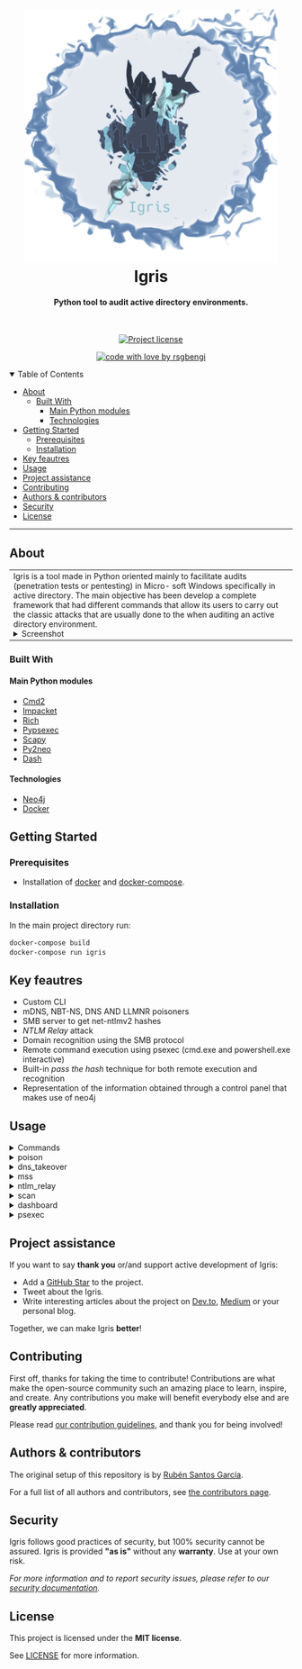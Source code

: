 <h1 align="center">
  <a href="https://github.com/rsgbengi/Igris.git">
    <!-- Please provide path to your logo here -->
    <img src="docs/images/nuevo.jpg" alt="Logo" width="450" height="450">
  </a>
  <br>
  Igris
</h1>

<div align="center">
  <h4> Python tool to audit active directory environments.</h4>
</div>

<div align="center">
<br />

[![Project license](https://img.shields.io/github/license/rsgbengi/https://github.com/rsgbengi/Igris.git.svg?style=flat-square)](LICENSE)

[![code with love by rsgbengi](https://img.shields.io/badge/%3C%2F%3E%20with%20%E2%99%A5%20by-rsgbengi-ff1414.svg?style=flat-square)](https://github.com/rsgbengi)

</div>

<details open="open">
<summary>Table of Contents</summary>

- [About](#about)
  - [Built With](#built-with)
    - [Main Python modules](#main-python-modules)
    - [Technologies](#technologies)
- [Getting Started](#getting-started)
  - [Prerequisites](#prerequisites)
  - [Installation](#installation)
- [Key feautres](#key-feautres)
- [Usage](#usage)
- [Project assistance](#project-assistance)
- [Contributing](#contributing)
- [Authors & contributors](#authors--contributors)
- [Security](#security)
- [License](#license)

</details>

---

## About

<table><tr><td>
Igris is a tool made in Python oriented mainly to
facilitate audits (penetration tests or pentesting) in Micro-
soft Windows specifically in active directory. The main objective has been
develop a complete framework that had different commands that
allow its users to carry out the classic attacks that are usually done to the
when auditing an active directory environment.

<details>
<summary>Screenshot</summary>
<br>


|                             Banner                             |                         Example of command                          |
| :------------------------------------------------------------: | :-----------------------------------------------------------------: |
| <img src="docs/images/portada.png" title="Banner" width="50%"> | <img src="docs/images/ejemplo.png" title="Login Page" width="50%%"> |

</details>

</td></tr></table>

### Built With

#### Main Python modules
- [Cmd2](https://cmd2.readthedocs.io/en/stable/)
- [Impacket](https://github.com/SecureAuthCorp/impacket)
- [Rich](https://github.com/Textualize/rich)
- [Pypsexec](https://pypi.org/project/pypsexec/)
- [Scapy](https://scapy.net/)
- [Py2neo](https://py2neo.org/2021.1/)
- [Dash](https://github.com/plotly/dash)
#### Technologies 
- [Neo4j](https://neo4j.com/)
- [Docker](https://www.docker.com/)

## Getting Started

### Prerequisites
- Installation of [docker](https://docs.docker.com/engine/install/ubuntu/) and [docker-compose](https://github.com/docker/compose). 

### Installation
In the main project directory run:
```bash
docker-compose build 
docker-compose run igris
```
## Key feautres
- Custom CLI
- mDNS, NBT-NS, DNS AND LLMNR poisoners
- SMB server to get net-ntlmv2 hashes 
- *NTLM Relay* attack
- Domain recognition using the SMB protocol
- Remote command execution using psexec (cmd.exe and powershell.exe interactive)
- Built-in *pass the hash* technique for both remote execution and recognition
- Representation of the information obtained through a control panel that makes use of neo4j


## Usage
<details>
<summary>Commands</summary>

```
Documented commands (use 'help -v' for verbose/'help <topic>' for details):

Man in the middle attacks
======================================================================================================
mss                   Malicious smb server attack to get hashes net-NTLMv2                            
ntlm_relay            Command to perform ntlm relay attack                                            

Poisoning Attacks
======================================================================================================
poison                Command to perform poison attacks such us mdns,nbt-ns,dns...                    

Recon
======================================================================================================
scan                  Tool to know if there is a possibility to perform psexec.                       
                      Without arguments this tool will scan the Subnet                                

Spoofing Attacks
======================================================================================================
dns_takeover          Command to perform dns takeover over ipv6 using dhcp6 rogue.                    

Utilities
======================================================================================================
attack_status         Command to show status of the attacks.                                          
dashboard             Tool to show information in a graph dashboard                                   
psexec                Tool to execute commands remotely                                               

Uncategorized
======================================================================================================
alias                 Manage aliases                                                                  
cd                    Change the directoy.                                                            
                      Usage:                                                                          
                      cd <new_dir>                                                                    
edit                  Run a text editor and optionally open a file with it                            
help                  List available commands or provide detailed help for a specific command         
history               View, run, edit, save, or clear previously entered commands                     
macro                 Manage macros                                                                   
quit                  Exit this application                                                           
run_pyscript          Run a Python script file inside the console                                     
run_script            Run commands in script file that is encoded as either ASCII or UTF-8 text       
set                   Set a settable parameter or show current settings of parameters                 
shell                 Execute a command as if at the OS prompt                                        
shortcuts             List available shortcuts     
```
</details>

<details>
<summary>poison</summary>

```
Usage: poison [-h] [-SS] [-A] [-E] [-L] [-M] [-N] [-D]

Command to perform poison attacks such us mdns,nbt-ns,dns...

optional arguments:
  -h, --help            show this help message and exit

 Arguments for displaying information :
  -SS, --show_settable  Show Settable variables for this command

 Arguments for ways to run a program :
  -A, --Asynchronous    Perform the attack in the background

 Options to modify attack behavior:
  -E, --end_attack      End the attack in the background process

 Options to select the poisoners:
  -L, --llmnr           To use llmnr poisoning
  -M, --mdns            To use MDNS poisoning
  -N, --nbt_ns          To use NBT_NS poisoning
  -D, --dns             To use DNS poisoning

Next steps
 mss -> To catch ntlmv2 hasehs
 ntlm_relay -> to relay connections
```
</details>
<details>
<summary>dns_takeover</summary>

```
Usage: dns_takeover [-h] [-SS] [-E] [-A] [-DOM DOMAIN] [-M MASK]

Command to perform dns takeover over ipv6 using dhcp6 rogue.

optional arguments:
  -h, --help            show this help message and exit

 Arguments for displaying information :
  -SS, --show_settable  Show Settable variables for this command

 Options to modify attack behavior:
  -E, --end_attack      End the attack in the background process

 Arguments for ways to run a program :
  -A, --Asynchronous    Perform the attack in the background

 Options to modify attack behavior:
  -DOM, --domain DOMAIN
                        Target domain: Ex: domain.local
  -M, --mask MASK       IPv6 mask: Ex: fe80::/64

Next Steps
-ntlm_relay -IP6 to relay credentials

```
</details>
<details>
<summary>mss</summary>

```
Usage: mss [-h] [-SS] [-A] [-E] [-ON OUTPUT_NTLMV2]

Malicious smb server attack to get hashes net-NTLMv2 

optional arguments:
  -h, --help            show this help message and exit

 Arguments for displaying information :
  -SS, --show_settable  Show Settable variables for this command

 Arguments for ways to run a program :
  -A, --Asynchronous    Perform the attack in the background. The results will be saved in log/hashes_ntlm

 Options to modify attack behavior:
  -E, --end_attack      End the attack in the background process
  -ON, --output_ntlmv2 OUTPUT_NTLMV2
                        Output of the hashes ntlmv2

Next steps
-Try to crack the ntlmv2 hashes in loot/[user].txt
        
-Use the scan command to identify potential users
-psexec with the 
        credentials after cracking them

```
</details>
<details>
<summary>ntlm_relay</summary>

```
Usage: ntlm_relay [-h] [-SS] [-SC] [-A] [-P] [-OS OUTPUT_SAM] [-E] [-IP6]

Command to perform ntlm relay attack

optional arguments:
  -h, --help            show this help message and exit

 Arguments for displaying information :
  -SS, --show_settable  Show Settable variables for this command
  -SC, --show_connections
                        Show current connections of the sock server

 Arguments for ways to run a program :
  -A, --Asynchronous    Perform the attack in the background

 Options to modify attack behavior:
  -P, --proxy           Use a proxy server
  -OS, --output_sam OUTPUT_SAM
                        Directory to save the SAM
  -E, --end_attack      End the attack in the background process
  -IP6, --ipv6          To attack with ipv6

Next step
-Use the scan command to identify potential users

```
</details>
<details>
<summary>scan</summary>

```
Usage: scan [-h] [-SI] [-SS] [-A] [-E]

Tool to know if there is a possibility to perform psexec. 
        Without arguments this tool will scan the Subnet

optional arguments:
  -h, --help            show this help message and exit

 Arguments for displaying information :
  -SI, --show_info      It shows the information of all the subnets of the current user 
                                    and password specified in the settable variables(USER, PASSWD)
  -SS, --show_settable  Show Settable variables for this command

 Arguments for ways to run a program :
  -A, --asynchronous    Run the command asynchronous. To use this functionality, 
                                the application must be running in a terminal that supports VT100 
                                control characters and readline
  -E, --end_scan        Finish the scan in the background

Next Steps
 psexec -> To get windows shell
```
</details>
<details>
<summary>dashboard</summary>

```
Usage: dashboard [-h] [-SS]

Tool to show information in a graph dashboard

optional arguments:
  -h, --help            show this help message and exit

 Arguments for displaying information :
  -SS, --show_settable  Show Settable variables for this command
```
</details>
<details>
<summary>psexec</summary>

```
Usage: psexec [-h] [-C COMMAND] [-I] [-ARG ARGUMENTS] [-E] [-CL] [-SS]

Tool to execute commands remotely

optional arguments:
  -h, --help            show this help message and exit

Options for running commands:
  -C, --command COMMAND
                        Run a command on the windows machine.
  -I, --interactive     For an interactive cmd.exe or powershell.exe
  -ARG, --arguments ARGUMENTS
                        Arguments for a selected command. If there is more than one, 
                                quotes must be used
  -E, --encryption      Argument to encrypt the communication. Encryption does not 
                                work with windows 7 and server 2008
  -CL, --clean_remote_files
                        Command to clean PaExec files on failure

 Arguments for displaying information :
  -SS, --show_settable  Show Settable variables for this command
```
</details>




## Project assistance

If you want to say **thank you** or/and support active development of Igris:

- Add a [GitHub Star](https://github.com/rsgbengi/https://github.com/rsgbengi/Igris.git) to the project.
- Tweet about the Igris.
- Write interesting articles about the project on [Dev.to](https://dev.to/), [Medium](https://medium.com/) or your personal blog.

Together, we can make Igris **better**!

## Contributing

First off, thanks for taking the time to contribute! Contributions are what make the open-source community such an amazing place to learn, inspire, and create. Any contributions you make will benefit everybody else and are **greatly appreciated**.


Please read [our contribution guidelines](docs/CONTRIBUTING.md), and thank you for being involved!

## Authors & contributors

The original setup of this repository is by [Rubén Santos García](https://github.com/rsgbengi).

For a full list of all authors and contributors, see [the contributors page](https://github.com/rsgbengi/https://github.com/rsgbengi/Igris.git/contributors).

## Security

Igris follows good practices of security, but 100% security cannot be assured.
Igris is provided **"as is"** without any **warranty**. Use at your own risk.

_For more information and to report security issues, please refer to our [security documentation](docs/SECURITY.md)._

## License

This project is licensed under the **MIT license**.

See [LICENSE](LICENSE) for more information.

